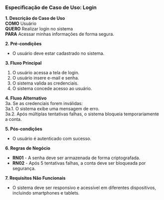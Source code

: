 ### Especificação de Caso de Uso: Login

**1. Descrição do Caso de Uso**  
**COMO** Usuário  
**QUERO** Realizar login no sistema  
**PARA** Acessar minhas informações de forma segura.  

**2. Pré-condições**  
- O usuário deve estar cadastrado no sistema.  

**3. Fluxo Principal**  
1. O usuário acessa a tela de login.  
2. O usuário insere e-mail e senha.  
3. O sistema valida as credenciais.  
4. O sistema concede acesso ao usuário.  

**4. Fluxo Alternativo**  
3a. Se as credenciais forem inválidas:  
  3a.1. O sistema exibe uma mensagem de erro.  
  3a.2. Após múltiplas tentativas falhas, o sistema bloqueia temporariamente a conta.  

**5. Pós-condições**  
- O usuário é autenticado com sucesso.  

**6. Regras de Negócio**  
- **RN01** - A senha deve ser armazenada de forma criptografada.  
- **RN02** - Após 5 tentativas falhas, a conta deve ser bloqueada por segurança.

**7. Requisitos Não Funcionais**  
- O sistema deve ser responsivo e acessível em diferentes dispositivos, incluindo smartphones e tablets.  
